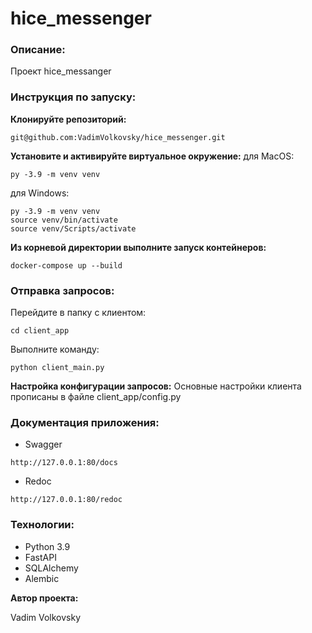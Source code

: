 # hice_messenger


### Описание:
Проект hice_messanger 


### Инструкция по запуску:
**Клонируйте репозиторий:**
```
git@github.com:VadimVolkovsky/hice_messenger.git
```

**Установите и активируйте виртуальное окружение:**
для MacOS:
```
py -3.9 -m venv venv
```

для Windows:
```
py -3.9 -m venv venv
source venv/bin/activate
source venv/Scripts/activate
```
**Из корневой директории выполните запуск контейнеров:**
```
docker-compose up --build
```


### Отправка запросов:
Перейдите в папку с клиентом:
```
cd client_app
```

Выполните команду:
```
python client_main.py
```

**Настройка конфигурации запросов:**
Основные настройки клиента прописаны в файле client_app/config.py

### Документация приложения:
- Swagger
```
http://127.0.0.1:80/docs
```

- Redoc
```
http://127.0.0.1:80/redoc
```



### Технологии:
- Python 3.9
- FastAPI
- SQLAlchemy
- Alembic


**Автор проекта:**

Vadim Volkovsky
